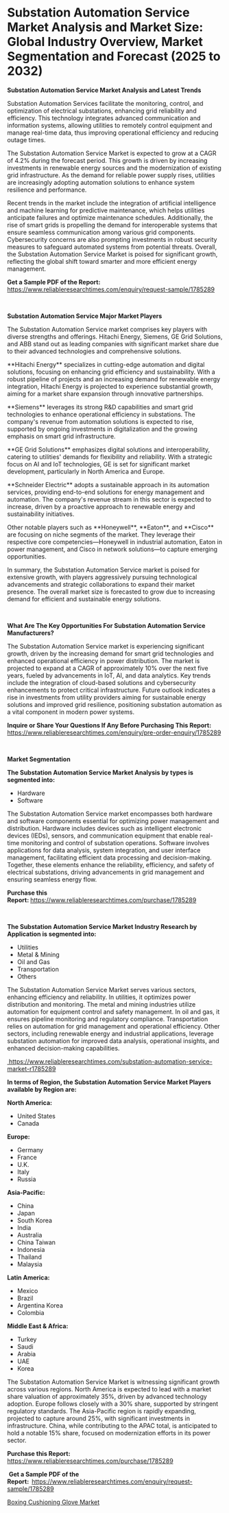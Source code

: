 <p><h1>Substation Automation Service Market Analysis and Market Size: Global Industry Overview, Market Segmentation and Forecast (2025 to 2032)</h1></p><p><strong>Substation Automation Service Market Analysis and Latest Trends</strong></p>
<p><p>Substation Automation Services facilitate the monitoring, control, and optimization of electrical substations, enhancing grid reliability and efficiency. This technology integrates advanced communication and information systems, allowing utilities to remotely control equipment and manage real-time data, thus improving operational efficiency and reducing outage times.</p><p>The Substation Automation Service Market is expected to grow at a CAGR of 4.2% during the forecast period. This growth is driven by increasing investments in renewable energy sources and the modernization of existing grid infrastructure. As the demand for reliable power supply rises, utilities are increasingly adopting automation solutions to enhance system resilience and performance.</p><p>Recent trends in the market include the integration of artificial intelligence and machine learning for predictive maintenance, which helps utilities anticipate failures and optimize maintenance schedules. Additionally, the rise of smart grids is propelling the demand for interoperable systems that ensure seamless communication among various grid components. Cybersecurity concerns are also prompting investments in robust security measures to safeguard automated systems from potential threats. Overall, the Substation Automation Service Market is poised for significant growth, reflecting the global shift toward smarter and more efficient energy management.</p></p>
<p><strong>Get a Sample PDF of the Report:&nbsp;</strong> <a href="https://www.reliableresearchtimes.com/enquiry/request-sample/1785289?utm_campaign=2627&utm_medium=2&utm_source=Github&utm_content=ia&utm_term=25032025&utm_id=substation-automation-service">https://www.reliableresearchtimes.com/enquiry/request-sample/1785289</a></p>
<p>&nbsp;</p>
<p><strong>Substation Automation Service Major Market Players</strong></p>
<p><p>The Substation Automation Service market comprises key players with diverse strengths and offerings. Hitachi Energy, Siemens, GE Grid Solutions, and ABB stand out as leading companies with significant market share due to their advanced technologies and comprehensive solutions.</p><p>**Hitachi Energy** specializes in cutting-edge automation and digital solutions, focusing on enhancing grid efficiency and sustainability. With a robust pipeline of projects and an increasing demand for renewable energy integration, Hitachi Energy is projected to experience substantial growth, aiming for a market share expansion through innovative partnerships.</p><p>**Siemens** leverages its strong R&D capabilities and smart grid technologies to enhance operational efficiency in substations. The company's revenue from automation solutions is expected to rise, supported by ongoing investments in digitalization and the growing emphasis on smart grid infrastructure.</p><p>**GE Grid Solutions** emphasizes digital solutions and interoperability, catering to utilities' demands for flexibility and reliability. With a strategic focus on AI and IoT technologies, GE is set for significant market development, particularly in North America and Europe.</p><p>**Schneider Electric** adopts a sustainable approach in its automation services, providing end-to-end solutions for energy management and automation. The company's revenue stream in this sector is expected to increase, driven by a proactive approach to renewable energy and sustainability initiatives.</p><p>Other notable players such as **Honeywell**, **Eaton**, and **Cisco** are focusing on niche segments of the market. They leverage their respective core competencies—Honeywell in industrial automation, Eaton in power management, and Cisco in network solutions—to capture emerging opportunities.</p><p>In summary, the Substation Automation Service market is poised for extensive growth, with players aggressively pursuing technological advancements and strategic collaborations to expand their market presence. The overall market size is forecasted to grow due to increasing demand for efficient and sustainable energy solutions.</p></p>
<p>&nbsp;</p>
<p><strong>What Are The Key Opportunities For Substation Automation Service Manufacturers?</strong></p>
<p><p>The Substation Automation Service market is experiencing significant growth, driven by the increasing demand for smart grid technologies and enhanced operational efficiency in power distribution. The market is projected to expand at a CAGR of approximately 10% over the next five years, fueled by advancements in IoT, AI, and data analytics. Key trends include the integration of cloud-based solutions and cybersecurity enhancements to protect critical infrastructure. Future outlook indicates a rise in investments from utility providers aiming for sustainable energy solutions and improved grid resilience, positioning substation automation as a vital component in modern power systems.</p></p>
<p><strong>Inquire or Share Your Questions If Any Before Purchasing This Report:</strong> <a href="https://www.reliableresearchtimes.com/enquiry/pre-order-enquiry/1785289?utm_campaign=2627&utm_medium=2&utm_source=Github&utm_content=ia&utm_term=25032025&utm_id=substation-automation-service">https://www.reliableresearchtimes.com/enquiry/pre-order-enquiry/1785289</a></p>
<p>&nbsp;</p>
<p><strong>Market Segmentation</strong></p>
<p><strong>The Substation Automation Service Market Analysis by types is segmented into:</strong></p>
<p><ul><li>Hardware</li><li>Software</li></ul></p>
<p><p>The Substation Automation Service market encompasses both hardware and software components essential for optimizing power management and distribution. Hardware includes devices such as intelligent electronic devices (IEDs), sensors, and communication equipment that enable real-time monitoring and control of substation operations. Software involves applications for data analysis, system integration, and user interface management, facilitating efficient data processing and decision-making. Together, these elements enhance the reliability, efficiency, and safety of electrical substations, driving advancements in grid management and ensuring seamless energy flow.</p></p>
<p><strong>Purchase this Report:&nbsp;</strong><a href="https://www.reliableresearchtimes.com/purchase/1785289?utm_campaign=2627&utm_medium=2&utm_source=Github&utm_content=ia&utm_term=25032025&utm_id=substation-automation-service">https://www.reliableresearchtimes.com/purchase/1785289</a></p>
<p>&nbsp;</p>
<p><strong>The Substation Automation Service Market Industry Research by Application is segmented into:</strong></p>
<p><ul><li>Utilities</li><li>Metal & Mining</li><li>Oil and Gas</li><li>Transportation</li><li>Others</li></ul></p>
<p><p>The Substation Automation Service Market serves various sectors, enhancing efficiency and reliability. In utilities, it optimizes power distribution and monitoring. The metal and mining industries utilize automation for equipment control and safety management. In oil and gas, it ensures pipeline monitoring and regulatory compliance. Transportation relies on automation for grid management and operational efficiency. Other sectors, including renewable energy and industrial applications, leverage substation automation for improved data analysis, operational insights, and enhanced decision-making capabilities.</p></p>
<p><a href="https://www.reliableresearchtimes.com/substation-automation-service-market-r1785289?utm_campaign=2627&utm_medium=2&utm_source=Github&utm_content=ia&utm_term=25032025&utm_id=substation-automation-service">&nbsp;https://www.reliableresearchtimes.com/substation-automation-service-market-r1785289</a></p>
<p><strong>In terms of Region, the Substation Automation Service Market Players available by Region are:</strong></p>
<p>
    <p> <strong> North America: </strong>
        <ul>
            <li>United States</li>
            <li>Canada</li>
        </ul>
        </p> 
    <p> <strong> Europe: </strong>
        <ul>
            <li>Germany</li>
            <li>France</li>
            <li>U.K.</li>
            <li>Italy</li>
            <li>Russia</li>
        </ul>
        </p> 
    <p> <strong> Asia-Pacific: </strong>
        <ul>
            <li>China</li>
            <li>Japan</li>
            <li>South Korea</li>
            <li>India</li>
            <li>Australia</li>
            <li>China Taiwan</li>
            <li>Indonesia</li>
            <li>Thailand</li>
            <li>Malaysia</li>
        </ul>
        </p> 
    <p> <strong> Latin America: </strong>
        <ul>
            <li>Mexico</li>
            <li>Brazil</li>
            <li>Argentina Korea</li>
            <li>Colombia</li>
        </ul>
        </p> 
    <p> <strong> Middle East & Africa: </strong>
        <ul>
            <li>Turkey</li>
            <li>Saudi</li>
            <li>Arabia</li>
            <li>UAE</li>
            <li>Korea</li>
        </ul>
    </p>
    </p>
<p><p>The Substation Automation Service Market is witnessing significant growth across various regions. North America is expected to lead with a market share valuation of approximately 35%, driven by advanced technology adoption. Europe follows closely with a 30% share, supported by stringent regulatory standards. The Asia-Pacific region is rapidly expanding, projected to capture around 25%, with significant investments in infrastructure. China, while contributing to the APAC total, is anticipated to hold a notable 15% share, focused on modernization efforts in its power sector.</p></p>
<p><strong>Purchase this Report: </strong><a href="https://www.reliableresearchtimes.com/purchase/1785289?utm_campaign=2627&utm_medium=2&utm_source=Github&utm_content=ia&utm_term=25032025&utm_id=substation-automation-service">https://www.reliableresearchtimes.com/purchase/1785289</a></p>
<p>&nbsp;<strong>Get a Sample PDF of the Report:&nbsp;&nbsp;</strong><a href="https://www.reliableresearchtimes.com/enquiry/request-sample/1785289?utm_campaign=2627&utm_medium=2&utm_source=Github&utm_content=ia&utm_term=25032025&utm_id=substation-automation-service">https://www.reliableresearchtimes.com/enquiry/request-sample/1785289</a></p>
<p><strong></strong></p>
<p><p><a href="https://github.com/oliveroste6/Market-Research-Report-List-1/blob/main/boxing-cushioning-glove-market.md?utm_campaign=2627&utm_medium=2&utm_source=Github&utm_content=ia&utm_term=25032025&utm_id=substation-automation-service">Boxing Cushioning Glove Market</a></p></p>